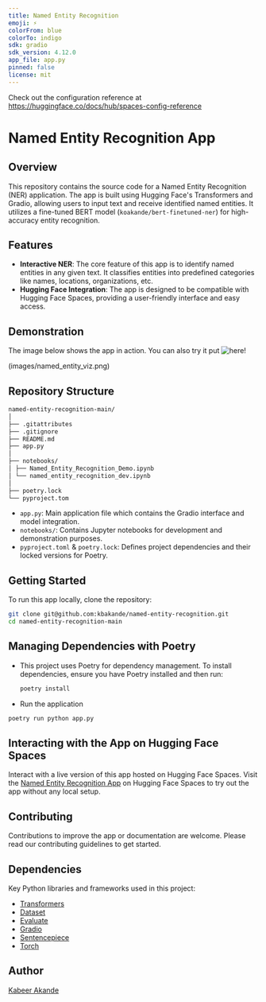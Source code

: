 ```yaml
---
title: Named Entity Recognition
emoji: ⚡
colorFrom: blue
colorTo: indigo
sdk: gradio
sdk_version: 4.12.0
app_file: app.py
pinned: false
license: mit
---
```


Check out the configuration reference at https://huggingface.co/docs/hub/spaces-config-reference

# Named Entity Recognition App

## Overview
This repository contains the source code for a Named Entity Recognition (NER) application. The app is built using Hugging Face's Transformers and Gradio, allowing users to input text and receive identified named entities. It utilizes a fine-tuned BERT model (`koakande/bert-finetuned-ner`) for high-accuracy entity recognition.

## Features
- **Interactive NER**: The core feature of this app is to identify named entities in any given text. It classifies entities into predefined categories like names, locations, organizations, etc.
- **Hugging Face Integration**: The app is designed to be compatible with Hugging Face Spaces, providing a user-friendly interface and easy access.

## Demonstration
The image below shows the app in action. You can also try it put ![here!](https://huggingface.co/spaces/koakande/named_entity_recognition)

(images/named_entity_viz.png)

## Repository Structure

```graphql
named-entity-recognition-main/
│
├── .gitattributes
├── .gitignore
├── README.md
├── app.py
│
├── notebooks/
│ ├── Named_Entity_Recognition_Demo.ipynb
│ └── named_entity_recognition_dev.ipynb
│
├── poetry.lock
└── pyproject.tom
```

- `app.py`: Main application file which contains the Gradio interface and model integration.
- `notebooks/`: Contains Jupyter notebooks for development and demonstration purposes.
- `pyproject.toml` & `poetry.lock`: Defines project dependencies and their locked versions for Poetry.

## Getting Started
To run this app locally, clone the repository:

```bash
git clone git@github.com:kbakande/named-entity-recognition.git
cd named-entity-recognition-main
```

## Managing Dependencies with Poetry
* This project uses Poetry for dependency management. To install dependencies, ensure you have Poetry installed and then run:
    ```bash
    poetry install
    ```
* Run the application
```bash
poetry run python app.py
```

## Interacting with the App on Hugging Face Spaces
Interact with a live version of this app hosted on Hugging Face Spaces. Visit the [Named Entity Recognition App](https://huggingface.co/spaces/koakande/named_entity_recognition) on Hugging Face Spaces to try out the app without any local setup.

## Contributing
Contributions to improve the app or documentation are welcome. Please read our contributing guidelines to get started.

## Dependencies

Key Python libraries and frameworks used in this project:

* [Transformers](https://pypi.org/project/transformers/)
* [Dataset](https://pypi.org/project/datasets/)
* [Evaluate](https://pypi.org/project/evaluate/)
* [Gradio](https://pypi.org/project/gradio/)
* [Sentencepiece](https://pypi.org/project/sentencepiece/)
* [Torch](https://pypi.org/project/torch/)

## Author
[Kabeer Akande](https://www.linkedin.com/in/koakande/)